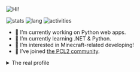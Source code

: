 ![Hi!](https://readme-typing-svg.herokuapp.com/?font=Fira+Code&pause=1000&width=435&lines=Hello%20there%21%20I%27m+CreeperIsASpy%21)

![stats](https://github-readme-stats-git-masterrstaa-rickstaa.vercel.app/api?username=CreeperIsASpy&theme=merko)
![lang](https://github-readme-stats.vercel.app/api/top-langs/?username=CreeperIsASpy&theme=merko)
![activities](https://github-readme-activity-graph.vercel.app/graph?username=CreeperIsASpy&theme=merko)

- 🔭 I’m currently working on Python web apps.
- 🌱 I’m currently learning .NET & Python.
- 👬 I’m interested in Minecraft-related developing!
- 🤔 I’ve joined [the PCL2 community](https://github.com/PCL-Community).

<details><summary>The real profile</summary>
<p>

## CreeperIsASpy - 像调试器般执着于修复边缘案例的Minecraft启动器 + Python开发者

### 简介  
语言：Python3.11 [--webdev --minecraft] | .NET Core 6.0

常见操作包括在凌晨提交带有咆哮式commit message的YAML文件修改（参见`汉医堂`章节）

### 详情描述
行为模式如同被卡在chunk加载边界的末影人，持续在PCL2启动器社区和Python项目间量子纠缠。典型活动包括：

- 用PEP8规范暴力重构历史项目（频率：3次/季度）
- 为GitHub Actions工作流添加workflow_dispatch触发器（频率：如同/etc/crontab里配置的定时任务）
- 在commit message里书写《等待戈多》式独白（参见"driving me mad again"系列提交）

### 汉医堂
当遇到HTTP状态码不显示时会进入薛定谔的调试状态，错误代码418表示"茶壶拒绝煮咖啡"(RFC2324)。在YAML文件缩进错误时会触发《发条橙》式的暴力修正行为，典型表现为连续7次提交包含"ahhhhhhh"的版本回滚。

### 已知问题
已知会将上海地铁识别为持续集成的pipeline，把猫毛当作未处理的NullPointerException。在极少数情况下会把README.md文件编译成CPython字节码，这种现象被社区称为"Nuitka的诅咒"。

### 参见
rickstaa(7), 《Python网络编程就像用Minecraft红石做计算机》(O'Reilly 2024版)。对于commit message文学性分析可参考《荒原》T.S.艾略特注释本。
  
</p>
</details>

